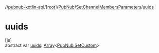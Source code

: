 //[pubnub-kotlin-api](../../../../index.md)/[[root]](../../index.md)/[PubNub](../index.md)/[SetChannelMembersParameters](index.md)/[uuids](uuids.md)

# uuids

[js]\
abstract var [uuids](uuids.md): [Array](https://kotlinlang.org/api/core/kotlin-stdlib/kotlin/-array/index.html)&lt;[PubNub.SetCustom](../-set-custom/index.md)&gt;
